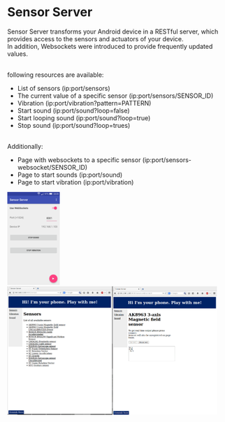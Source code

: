 # Sensor Server

Sensor Server transforms your Android device in a RESTful server, which provides access to the sensors and actuators of your device.</br>In addition, Websockets were introduced to provide frequently updated values.

</br>
following resources are available:
<ul>
<li>List of sensors (ip:port/sensors)</li>
<li>The current value of a specific sensor (ip:port/sensors/SENSOR_ID)</li>
<li>Vibration (ip:port/vibration?pattern=PATTERN)</li>
<li>Start sound (ip:port/sound?loop=false)</li>
<li>Start looping sound (ip:port/sound?loop=true)</li>
<li>Stop sound (ip:port/sound?loop=trues)</li>
</ul>

</br>
Additionally:
<ul>
<li>Page with websockets to a specific sensor (ip:port/sensors-websocket/SENSOR_ID)</li>
<li>Page to start sounds (ip:port/sound)</li>
<li>Page to start vibration (ip:port/vibration)</li>
</ul>

<div>

<img src="https://github.com/Oncilla/SensorServer/blob/master/device.png?raw=true" width="120">

<img src="https://github.com/Oncilla/SensorServer/blob/master/browser.png?raw=true" width="480">

</div>
